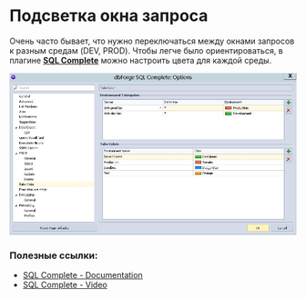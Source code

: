 # Подсветка окна запроса

Очень часто бывает, что нужно переключаться между окнами запросов к разным средам (DEV, PROD). Чтобы легче было ориентироваться, в плагине **[SQL Complete](https://www.devart.com/dbforge/sql/sqlcomplete/)** можно настроить цвета для каждой среды.

![](./SQL_Complete.jpg)

### Полезные ссылки:  

- [SQL Complete - Documentation](https://docs.devart.com/sqlcomplete/?_ga=2.254699784.1204679796.1625145719-196676643.1615546694)  
- [SQL Complete - Video](https://www.devart.com/dbforge/sql/sqlcomplete/resources.html)  